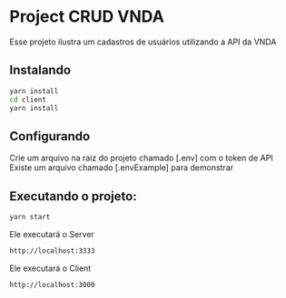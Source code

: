 # Project CRUD VNDA

Esse projeto ilustra um cadastros de usuários utilizando a API da VNDA

## Instalando

```bash
yarn install
cd client
yarn install
```

## Configurando

Crie um arquivo na raiz do projeto chamado [.env] com o token de API
Existe um arquivo chamado [.envExample] para demonstrar

## Executando o projeto:

```bash
yarn start
```

Ele executará o Server

```bash
http://localhost:3333
```

Ele executará o Client

```bash
http://localhost:3000
```
